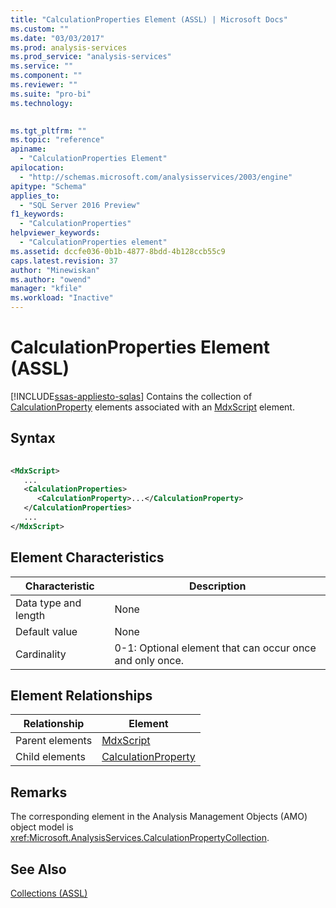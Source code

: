 ```yaml
---
title: "CalculationProperties Element (ASSL) | Microsoft Docs"
ms.custom: ""
ms.date: "03/03/2017"
ms.prod: analysis-services
ms.prod_service: "analysis-services"
ms.service: ""
ms.component: ""
ms.reviewer: ""
ms.suite: "pro-bi"
ms.technology: 
  

ms.tgt_pltfrm: ""
ms.topic: "reference"
apiname: 
  - "CalculationProperties Element"
apilocation: 
  - "http://schemas.microsoft.com/analysisservices/2003/engine"
apitype: "Schema"
applies_to: 
  - "SQL Server 2016 Preview"
f1_keywords: 
  - "CalculationProperties"
helpviewer_keywords: 
  - "CalculationProperties element"
ms.assetid: dccfe036-0b1b-4877-8bdd-4b128ccb55c9
caps.latest.revision: 37
author: "Minewiskan"
ms.author: "owend"
manager: "kfile"
ms.workload: "Inactive"
---
```

# CalculationProperties Element (ASSL)
[!INCLUDE[ssas-appliesto-sqlas](../../../includes/ssas-appliesto-sqlas.md)]
  Contains the collection of [CalculationProperty](../../../analysis-services/scripting/objects/calculationproperty-element-assl.md) elements associated with an [MdxScript](../../../analysis-services/scripting/objects/mdxscript-element-assl.md) element.  
  
## Syntax  
  
```xml  
  
<MdxScript>  
   ...  
   <CalculationProperties>  
      <CalculationProperty>...</CalculationProperty>  
   </CalculationProperties>  
   ...  
</MdxScript>  
```  
  
## Element Characteristics  
  
|Characteristic|Description|  
|--------------------|-----------------|  
|Data type and length|None|  
|Default value|None|  
|Cardinality|0-1: Optional element that can occur once and only once.|  
  
## Element Relationships  
  
|Relationship|Element|  
|------------------|-------------|  
|Parent elements|[MdxScript](../../../analysis-services/scripting/objects/mdxscript-element-assl.md)|  
|Child elements|[CalculationProperty](../../../analysis-services/scripting/objects/calculationproperty-element-assl.md)|  
  
## Remarks  
 The corresponding element in the Analysis Management Objects (AMO) object model is <xref:Microsoft.AnalysisServices.CalculationPropertyCollection>.  
  
## See Also  
 [Collections &#40;ASSL&#41;](../../../analysis-services/scripting/collections/collections-assl.md)  
  
  
